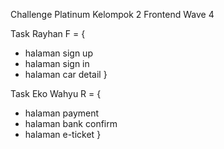 Challenge Platinum Kelompok 2 Frontend Wave 4

Task Rayhan F = {
  - halaman sign up
  - halaman sign in
  - halaman car detail
}

Task Eko Wahyu R = {
  - halaman payment
  - halaman bank confirm
  - halaman e-ticket
}